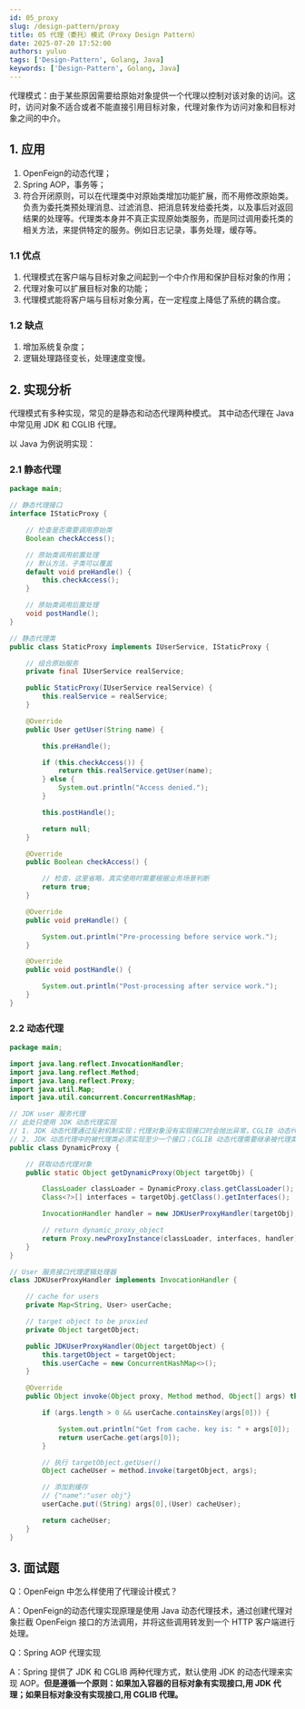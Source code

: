 ```yaml
---
id: 05_proxy
slug: /design-pattern/proxy
title: 05 代理（委托）模式（Proxy Design Pattern）
date: 2025-07-20 17:52:00
authors: yuluo
tags: ['Design-Pattern', Golang, Java]
keywords: ['Design-Pattern', Golang, Java]
---
```


代理模式：由于某些原因需要给原始对象提供一个代理以控制对该对象的访问。这时，访问对象不适合或者不能直接引用目标对象，代理对象作为访问对象和目标对象之间的中介。

## 1. 应用

1. OpenFeign的动态代理；
2. Spring AOP，事务等；
3. 符合开闭原则，可以在代理类中对原始类增加功能扩展，而不用修改原始类。负责为委托类预处理消息、过滤消息、把消息转发给委托类，以及事后对返回结果的处理等。代理类本身并不真正实现原始类服务，而是同过调用委托类的相关方法，来提供特定的服务。例如日志记录，事务处理，缓存等。

### 1.1 优点

1. 代理模式在客户端与目标对象之间起到一个中介作用和保护目标对象的作用；
2. 代理对象可以扩展目标对象的功能；
3. 代理模式能将客户端与目标对象分离，在一定程度上降低了系统的耦合度。

### 1.2 缺点

1. 增加系统复杂度；
2. 逻辑处理路径变长，处理速度变慢。

## 2. 实现分析

代理模式有多种实现，常见的是静态和动态代理两种模式。
其中动态代理在 Java 中常见用 JDK 和 CGLIB 代理。

以 Java 为例说明实现：

### 2.1 静态代理

```java
package main;

// 静态代理接口
interface IStaticProxy {

    // 检查是否需要调用原始类
    Boolean checkAccess();

    // 原始类调用前置处理
    // 默认方法，子类可以覆盖
    default void preHandle() {
        this.checkAccess();
    }

    // 原始类调用后置处理
    void postHandle();
}

// 静态代理类
public class StaticProxy implements IUserService, IStaticProxy {

    // 组合原始服务
    private final IUserService realService;

    public StaticProxy(IUserService realService) {
        this.realService = realService;
    }

    @Override
    public User getUser(String name) {

        this.preHandle();

        if (this.checkAccess()) {
            return this.realService.getUser(name);
        } else {
            System.out.println("Access denied.");
        }

        this.postHandle();

        return null;
    }

    @Override
    public Boolean checkAccess() {

        // 检查，这里省略，真实使用时需要根据业务场景判断
        return true;
    }

    @Override
    public void preHandle() {

        System.out.println("Pre-processing before service work.");
    }

    @Override
    public void postHandle() {

        System.out.println("Post-processing after service work.");
    }
}
```

### 2.2 动态代理

```java
package main;

import java.lang.reflect.InvocationHandler;
import java.lang.reflect.Method;
import java.lang.reflect.Proxy;
import java.util.Map;
import java.util.concurrent.ConcurrentHashMap;

// JDK user 服务代理
// 此处只使用 JDK 动态代理实现
// 1. JDK 动态代理通过反射机制实现；代理对象没有实现接口时会抛出异常，CGLIB 动态代理通过 ASM 字节码实现。
// 2. JDK 动态代理中的被代理类必须实现至少一个接口；CGLIB 动态代理需要继承被代理类，所以不能代理 final 方法。
public class DynamicProxy {

    // 获取动态代理对象
    public static Object getDynamicProxy(Object targetObj) {

        ClassLoader classLoader = DynamicProxy.class.getClassLoader();
        Class<?>[] interfaces = targetObj.getClass().getInterfaces();

        InvocationHandler handler = new JDKUserProxyHandler(targetObj);

        // return dynamic_proxy_object
        return Proxy.newProxyInstance(classLoader, interfaces, handler);
    }
}

// User 服务接口代理逻辑处理器
class JDKUserProxyHandler implements InvocationHandler {

    // cache for users
    private Map<String, User> userCache;

    // target object to be proxied
    private Object targetObject;

    public JDKUserProxyHandler(Object targetObject) {
        this.targetObject = targetObject;
        this.userCache = new ConcurrentHashMap<>();
    }

    @Override
    public Object invoke(Object proxy, Method method, Object[] args) throws Throwable {

        if (args.length > 0 && userCache.containsKey(args[0])) {

            System.out.println("Get from cache. key is: " + args[0]);
            return userCache.get(args[0]);
        }

        // 执行 targetObject.getUser()
        Object cacheUser = method.invoke(targetObject, args);

        // 添加到缓存
        // {"name":"user obj"}
        userCache.put((String) args[0],(User) cacheUser);

        return cacheUser;
    }
}
```

## 3. 面试题

Q：OpenFeign 中怎么样使用了代理设计模式？

A：OpenFeign的动态代理实现原理是使用 Java 动态代理技术，通过创建代理对象拦截 OpenFeign 接口的方法调用，并将这些调用转发到一个 HTTP 客户端进行处理。

Q：Spring AOP 代理实现

A：Spring 提供了 JDK 和 CGLIB 两种代理方式，默认使用 JDK 的动态代理来实现 AOP。**但是遵循一个原则：如果加入容器的目标对象有实现接口,用 JDK 代理；如果目标对象没有实现接口,用 CGLIB 代理。**
